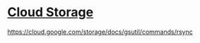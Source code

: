 # [Cloud Storage](https://cloud.google.com/storage/?hl=ja)
https://cloud.google.com/storage/docs/gsutil/commands/rsync

